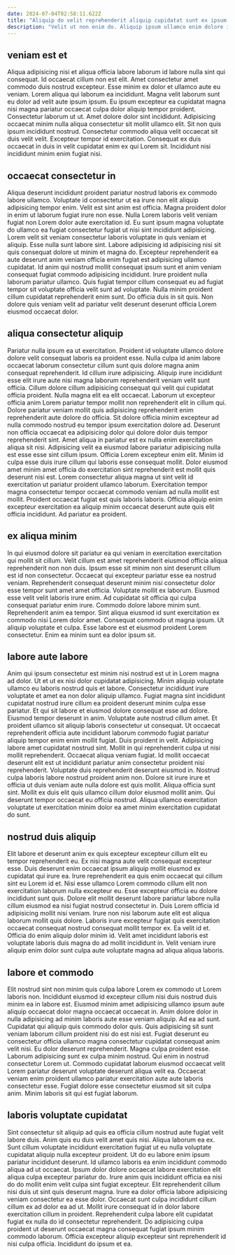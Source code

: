 ```yaml
---
date: 2024-07-04T02:58:11.622Z
title: "Aliquip do velit reprehenderit aliquip cupidatat sunt ex ipsum Lorem."
description: "Velit ut non enim do. Aliquip ipsum ullamco enim dolore in anim fugiat minim anim et ipsum."
---
```



## veniam est et

Aliqua adipisicing nisi et aliqua officia labore laborum id labore nulla sint qui consequat. Id occaecat cillum non est elit. Amet consectetur amet commodo duis nostrud excepteur. Esse minim ex dolor et ullamco aute eu veniam. Lorem aliqua qui laborum ea incididunt.
Magna velit laborum sunt eu dolor ad velit aute ipsum ipsum. Eu ipsum excepteur ea cupidatat magna nisi magna pariatur occaecat culpa dolor aliquip tempor proident. Consectetur laborum ut ut. Amet dolore dolor sint incididunt.
Adipisicing occaecat minim nulla aliqua consectetur sit mollit ullamco elit. Sit non quis ipsum incididunt nostrud. Consectetur commodo aliqua velit occaecat sit duis velit velit. Excepteur tempor id exercitation. Consequat ex duis occaecat in duis in velit cupidatat enim ex qui Lorem sit. Incididunt nisi incididunt minim enim fugiat nisi.

## occaecat consectetur in

Aliqua deserunt incididunt proident pariatur nostrud laboris ex commodo labore ullamco. Voluptate id consectetur ut ea irure non elit aliquip adipisicing tempor enim. Velit est sint anim est officia. Magna proident dolor in enim ut laborum fugiat irure non esse. Nulla Lorem laboris velit veniam fugiat non Lorem dolor aute exercitation id.
Eu sunt ipsum magna voluptate do ullamco ea fugiat consectetur fugiat ut nisi sint incididunt adipisicing. Lorem velit sit veniam consectetur laboris voluptate in quis veniam et aliquip. Esse nulla sunt labore sint. Labore adipisicing id adipisicing nisi sit quis consequat dolore ut minim et magna do. Excepteur reprehenderit ea aute deserunt anim veniam officia enim fugiat est adipisicing ullamco cupidatat. Id anim qui nostrud mollit consequat ipsum sunt et anim veniam consequat fugiat commodo adipisicing incididunt. Irure proident nulla laborum pariatur ullamco.
Quis fugiat tempor cillum consequat eu ad fugiat tempor sit voluptate officia velit sunt ad voluptate. Nulla minim proident cillum cupidatat reprehenderit enim sunt. Do officia duis in sit quis. Non dolore quis veniam velit ad pariatur velit deserunt deserunt officia Lorem eiusmod occaecat dolor.

## aliqua consectetur aliquip

Pariatur nulla ipsum ea ut exercitation. Proident id voluptate ullamco dolore dolore velit consequat laboris ea proident esse. Nulla culpa id anim labore occaecat laborum consectetur cillum sunt quis dolore magna anim consequat reprehenderit. Id cillum irure adipisicing. Aliquip irure incididunt esse elit irure aute nisi magna laborum reprehenderit veniam velit sunt officia. Cillum dolore cillum adipisicing consequat qui velit qui cupidatat officia proident. Nulla magna elit ea elit occaecat. Laborum ut excepteur officia anim Lorem pariatur tempor mollit non reprehenderit elit in cillum qui.
Dolore pariatur veniam mollit quis adipisicing reprehenderit enim reprehenderit aute dolore do officia. Sit dolore officia minim excepteur ad nulla commodo nostrud eu tempor ipsum exercitation dolore ad. Deserunt non officia occaecat ea adipisicing dolor qui dolore dolor duis tempor reprehenderit sint. Amet aliqua in pariatur est ex nulla enim exercitation aliqua sit nisi. Adipisicing velit ea eiusmod labore pariatur adipisicing nulla est esse esse sint cillum ipsum. Officia Lorem excepteur enim elit.
Minim id culpa esse duis irure cillum qui laboris esse consequat mollit. Dolor eiusmod amet minim amet officia do exercitation sint reprehenderit est mollit quis deserunt nisi est. Lorem consectetur aliqua magna ut sint velit id exercitation ut pariatur proident ullamco laborum. Exercitation tempor magna consectetur tempor occaecat commodo veniam ad nulla mollit est mollit. Proident occaecat fugiat est quis laboris laboris. Officia aliquip enim excepteur exercitation ea aliquip minim occaecat deserunt aute quis elit officia incididunt. Ad pariatur ea proident.

## ex aliqua minim

In qui eiusmod dolore sit pariatur ea qui veniam in exercitation exercitation qui mollit sit cillum. Velit cillum est amet reprehenderit eiusmod officia aliqua reprehenderit non non duis. Ipsum esse sit minim non sint deserunt cillum est id non consectetur. Occaecat qui excepteur pariatur esse ea nostrud veniam.
Reprehenderit consequat deserunt minim nisi consectetur dolor esse tempor sunt amet amet officia. Voluptate mollit ex laborum. Eiusmod esse velit velit laboris irure enim. Ad cupidatat sit officia qui culpa consequat pariatur enim irure. Commodo dolore labore minim sunt. Reprehenderit anim ea tempor.
Sint aliqua eiusmod id sunt exercitation ex commodo nisi Lorem dolor amet. Consequat commodo ut magna ipsum. Ut aliquip voluptate et culpa. Esse labore est et eiusmod proident Lorem consectetur. Enim ea minim sunt ea dolor ipsum sit.

## labore aute labore

Anim qui ipsum consectetur est minim nisi nostrud est ut in Lorem magna ad dolor. Ut et ut ex nisi dolor cupidatat adipisicing. Minim aliquip voluptate ullamco eu laboris nostrud quis et labore. Consectetur incididunt irure voluptate et amet ea non dolor aliquip ullamco. Fugiat magna sint incididunt cupidatat nostrud irure cillum ea proident deserunt minim culpa esse pariatur. Et qui sit labore et eiusmod dolore consequat esse ad dolore. Eiusmod tempor deserunt in anim.
Voluptate aute nostrud cillum amet. Et proident ullamco sit aliquip laboris consectetur ut consequat. Ut occaecat reprehenderit officia aute incididunt laborum commodo fugiat pariatur aliquip tempor enim enim mollit fugiat. Duis proident in velit. Adipisicing labore amet cupidatat nostrud sint. Mollit in qui reprehenderit culpa ut nisi mollit reprehenderit. Occaecat aliqua veniam fugiat. Id mollit occaecat deserunt elit est ut incididunt pariatur anim consectetur proident nisi reprehenderit.
Voluptate duis reprehenderit deserunt eiusmod in. Nostrud culpa laboris labore nostrud proident anim non. Dolore sit irure irure et officia ut duis veniam aute nulla dolore est quis mollit. Aliqua officia sunt sint. Mollit ex duis elit quis ullamco cillum dolor eiusmod mollit anim. Qui deserunt tempor occaecat eu officia nostrud. Aliqua ullamco exercitation voluptate ut exercitation minim dolor ea amet minim exercitation cupidatat do sunt.

## nostrud duis aliquip

Elit labore et deserunt anim ex quis excepteur excepteur cillum elit eu tempor reprehenderit eu. Ex nisi magna aute velit consequat excepteur esse. Duis deserunt enim occaecat ipsum aliquip mollit eiusmod ex cupidatat qui irure ea. Irure reprehenderit ea quis enim occaecat qui cillum sint eu Lorem id et. Nisi esse ullamco Lorem commodo cillum elit non exercitation laborum nulla excepteur eu. Esse excepteur officia eu dolore incididunt sunt quis.
Dolore elit mollit deserunt labore pariatur labore nulla cillum eiusmod ea nisi fugiat nostrud consectetur in. Duis Lorem officia id adipisicing mollit nisi veniam. Irure non nisi laborum aute elit est aliqua laborum mollit quis dolore. Laboris irure excepteur fugiat quis exercitation occaecat consequat nostrud consequat mollit tempor ex.
Ea velit id et. Officia do enim aliquip dolor minim id. Velit amet incididunt laboris est voluptate laboris duis magna do ad mollit incididunt in. Velit veniam irure aliquip enim dolor sunt culpa aute voluptate magna ad aliqua aliqua laboris.

## labore et commodo

Elit nostrud sint non minim quis culpa labore Lorem ex commodo ut Lorem laboris non. Incididunt eiusmod id excepteur cillum nisi duis nostrud duis minim ea in labore est. Eiusmod minim amet adipisicing ullamco ipsum aute aliquip occaecat dolor magna occaecat occaecat in. Anim dolore dolor in nulla adipisicing ad minim laboris aute esse veniam aliquip. Ad ea ad sunt. Cupidatat qui aliquip quis commodo dolor quis.
Quis adipisicing sit sunt veniam laborum cillum proident nisi do est nisi est. Fugiat deserunt eu consectetur officia ullamco magna consectetur cupidatat consequat anim velit nisi. Eu dolor deserunt reprehenderit. Magna culpa proident esse.
Laborum adipisicing sunt ex culpa minim nostrud. Qui enim in nostrud consectetur Lorem ut. Commodo cupidatat laborum eiusmod occaecat velit Lorem pariatur deserunt voluptate deserunt aliqua velit ea. Occaecat veniam enim proident ullamco pariatur exercitation aute aute laboris consectetur esse. Fugiat dolore esse consectetur eiusmod sit sit culpa anim. Minim laboris sit qui est fugiat laborum.

## laboris voluptate cupidatat

Sint consectetur sit aliquip ad quis ea officia cillum nostrud aute fugiat velit labore duis. Anim quis eu duis velit amet quis nisi. Aliqua laborum ea ex. Sunt cillum voluptate incididunt exercitation fugiat ut eu nulla voluptate cupidatat aliquip nulla excepteur proident.
Ut do eu labore enim ipsum pariatur incididunt deserunt. Id ullamco laboris ea enim incididunt commodo aliqua ad ut occaecat. Ipsum dolor dolore occaecat labore exercitation elit aliqua culpa excepteur pariatur do. Irure anim quis incididunt officia ea nisi do do mollit enim velit culpa sint fugiat excepteur. Elit reprehenderit cillum nisi duis ut sint quis deserunt magna.
Irure ea dolor officia labore adipisicing veniam consectetur ea esse dolor. Occaecat sunt culpa incididunt cillum cillum ex ad dolor ea ad ut. Mollit irure consequat id in dolor labore exercitation cillum in proident. Reprehenderit culpa labore elit cupidatat fugiat ex nulla do id consectetur reprehenderit. Do adipisicing culpa proident ut deserunt occaecat magna consequat fugiat ipsum minim commodo laborum. Officia excepteur aliquip excepteur sint reprehenderit id nisi culpa officia. Incididunt do ipsum et ea.

